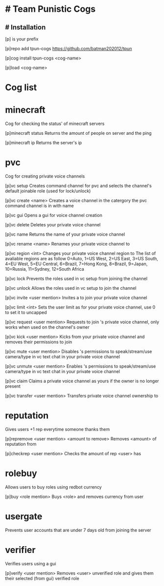 <h1># Team Punistic Cogs</h1>

<h2># Installation</h2>

[p] is your prefix

[p]repo add tpun-cogs https://github.com/batman202012/tpun

[p]cog install tpun-cogs \<cog-name\>
  
[p]load \<cog-name\>
  
  
  
  
# Cog list
  
  
# minecraft

Cog for checking the status' of minecraft servers  

[p]minecraft status <server>
Returns the amount of people on server and the ping
  
[p]minecraft ip <server>
Returns the server's ip
  
  
# pvc
  
Cog for creating private voice channels
  
[p]vc setup
Creates command channel for pvc and selects the channel's default joinable role (used for lock/unlock)

[p]vc create \<name\>
Creates a voice channel in the catergory the pvc command channel is in with name <name>
  
[p]vc gui
Opens a gui for voice channel creation
  
[p]vc delete
Deletes your private voice channel
  
[p]vc name
Returns the name of your private voice channel
  
[p]vc rename \<name\>
Renames your private voice channel to <name>

[p]vc region \<int\>
Changes your private voice channel region to <int>
The list of avaliable regions are as follow 0=Auto, 1=US West, 2=US East, 3=US South, 4=EU West, 5=EU Central, 6=Brazil, 7=Hong Kong, 8=Brazil, 9=Japan, 10=Russia, 11=Sydney, 12=South Africa
  
[p]vc lock
Prevents the roles used in vc setup from joining the channel
  
[p]vc unlock
Allows the roles used in vc setup to join the channel
  
[p]vc invite \<user mention\>
Invites a <user> to join your private voice channel
  
[p]vc limit \<int\>
Sets the user limit as <int> for your private voice channel, use 0 to set it to uncapped
  
[p]vc request \<user mention\>
Requests to join <user>'s private voice channel, only works when used on the channel's owner
  
[p]vc kick \<user mention\>
Kicks <user> from your private voice channel and removes their permissions to join
  
[p]vc mute \<user mention\>
Disables <user>'s permissions to speak/stream/use camera/type in vc text chat in your private voice channel

[p]vc unmute \<user mention\>
Enables <user>'s permissions to speak/stream/use camera/type in vc text chat in your private voice channel
  
[p]vc claim
Claims a private voice channel as yours if the owner is no longer present
  
[p]vc transfer \<user mention\>
Transfers private voice channel ownership to <user>

  
# reputation
  
Gives users +1 rep everytime someone thanks them

[p]repremove \<user mention\> \<amount to remove\>
Removes \<amount\> of reputation from <user>
  
[p]checkrep \<user mention\>
Checks the amount of rep \<user\> has

  
# rolebuy

Allows users to buy roles using redbot currency
  
[p]buy \<role mention\>
Buys \<role\> and removes currency from user

  
# usergate
  
Prevents user accounts that are under 7 days old from joining the server
  
  
# verifier
  
Verifies users using a gui
  
[p]verify \<user mention\>
Removes \<user\> unverified role and gives them their selected (from gui) verified role
